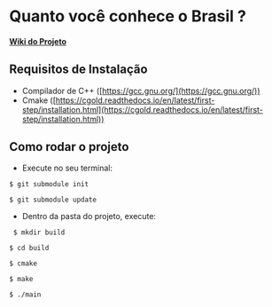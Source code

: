 # Quanto você conhece o Brasil ?
#### [Wiki do Projeto](https://github.com/EDAII/Lista1_NataliaRodrigues_MarthaDantas/wiki)

## Requisitos de Instalação

* Compilador de C++ ([https://gcc.gnu.org/](https://gcc.gnu.org/))
* Cmake ([https://cgold.readthedocs.io/en/latest/first-step/installation.html](https://cgold.readthedocs.io/en/latest/first-step/installation.html))

## Como rodar o projeto 

* Execute no seu terminal:

``$ git submodule init``

``$ git submodule update``

* Dentro da pasta do projeto, execute:
 
 `` $ mkdir build``
 
 ``$ cd build``
 
 ``$ cmake``
 
 ``$ make`` 
 
 ``$ ./main``

